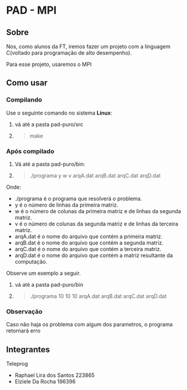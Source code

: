 # PAD - MPI

## Sobre
Nos, como alunos da FT, iremos fazer um projeto com a linguagem C(voltado para programação de alto desempenho).

Para esse projeto, usaremos o MPI

## Como usar

### Compilando

Use o seguinte comando no sistema **Linux**:

1. vá até a pasta pad-puro/src

2. > make
  
### Após compilado

1. Vá até a pasta pad-puro/bin:

2. > ./programa y w v arqA.dat arqB.dat arqC.dat arqD.dat

Onde:
+ ./programa é o programa que resolverá o problema.
+ y é o número de linhas da primeira matriz.
+ w é o número de colunas da primeira matriz e de linhas da segunda matriz.
+ v é o número de colunas da segunda matriz e de linhas da terceira matriz.
+ arqA.dat é o nome do arquivo que contém a primeira matriz.
+ arqB.dat é o nome do arquivo que contém a segunda matriz.
+ arqC.dat é o nome do arquivo que contém a terceira matriz. 
+ arqD.dat é o nome do arquivo que contém a matriz resultante da computação.

Observe um exemplo a seguir.

1. vá até a pasta pad-puro/bin

2. >  ./programa 10 10 10 arqA.dat arqB.dat arqC.dat arqD.dat

### Observação
Caso não haja os problema com algum dos parametros, o programa retornará erro

## Integrantes
Teleprog

+ Raphael Lira dos Santos 223865
+ Elziele Da Rocha 196396
